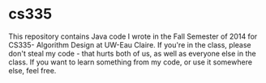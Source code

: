 cs335
=====
This repository contains Java code I wrote in the Fall Semester of 2014 for CS335- Algorithm Design at UW-Eau Claire.
If you're in the class, please don't steal my code - that hurts both of us, as well as everyone else in the class.
If you want to learn something from my code, or use it somewhere else, feel free.